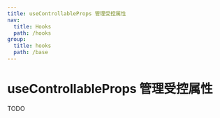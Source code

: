```yaml
---
title: useControllableProps 管理受控属性
nav:
  title: Hooks
  path: /hooks
group:
  title: hooks
  path: /base
---
```


# useControllableProps 管理受控属性

TODO
